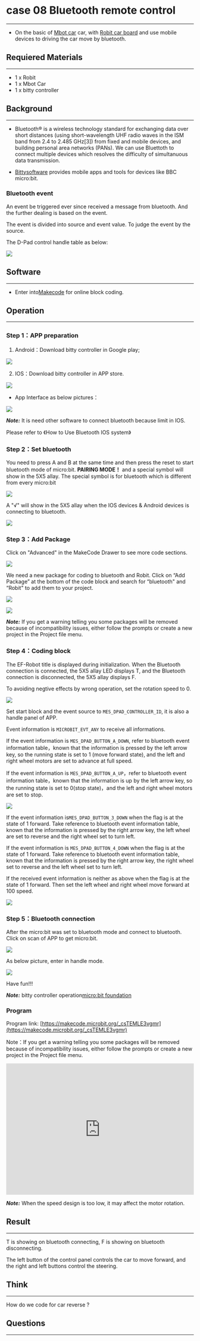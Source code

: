 # case 08 Bluetooth remote control 
---
- On the basic of <u>Mbot car</u> car, with <u>Robit car board</u> and use mobile devices to driving the car move by bluetooth.

## Requiered Materials
---

- 1 x Robit
- 1 x Mbot Car 
- 1 x bitty controller

## Background
---
- Bluetooth® is a wireless technology standard for exchanging data over short distances (using short-wavelength UHF radio waves in the ISM band from 2.4 to 2.485 GHz[3]) from fixed and mobile devices, and building personal area networks (PANs). We can use Bluettoth to connect multiple devices which resolves the difficulty of simultanuous data transmission.

- [Bittysoftware](http://www.bittysoftware.com/index.html) provides mobile apps and tools for devices like BBC micro:bit.

### Bluetooth event

An event be triggered ever since received a message from bluetooth. And the further dealing is based on the event.

The event is divided into source and event value. To judge the event by the source.

The D-Pad control handle table as below:

![](./images/hrxqpWo.jpg)

## Software
---
- Enter into[Makecode](https://makecode.microbit.org/#) for online block coding.

## Operation
---
### Step 1：APP preparation

1. Android：Download bitty controller in Google play;

![](./images/G5QfQbn.jpg)

2. IOS：Download bitty controller in APP store.

![](./images/TMzv3zK.png)

-  App Interface as below pictures：

![](./images/ZvHqv7T.png)


***Note:*** It is need other software to connect bluetooth because limit in IOS.

Please refer to 《How to Use Bluetooth IOS system》

### Step 2：Set bluetooth

You need to press A and B at the same time and then press the reset to start bluetooth mode of micro:bit. **PAIRING MODE！** and a special symbol will show in the 5X5 allay. The special symbol is for bluetooth which is different from every micro:bit

![](./images/ceES90z.jpg)

A "√" will show in the 5X5 allay when the IOS devices & Android devices is connecting to bluetooth.

![](./images/5luUYc7.jpg)

### Step 3：Add Package

Click on "Advanced" in the MakeCode Drawer to see more code sections.

![](./images/LjMR5IU.png)

We need a new package for coding to bluetooth and Robit. Click on “Add Package” at the bottom of the code block and search for “bluetooth" and “Robit" to add them to your project.

![](./images/ZNxv964.png)

![](./images/1lMfnn4.png)

***Note:*** If you get a warning telling you some packages will be removed because of incompatibility issues, either follow the prompts or create a new project in the Project file menu.

### Step 4：Coding block

The EF-Robot title is displayed during initialization. When the Bluetooth connection is connected, the 5X5 allay LED displays T, and the Bluetooth connection is disconnected, the 5X5 allay displays F.

To avoiding negtive effects by wrong operation, set the rotation speed to 0.

![](./images/ptJPPo7.png)

Set start block and the event source to `MES_DPAD_CONTROLLER_ID`, it is also a handle panel of APP.

Event information is `MICROBIT_EVT_ANY` to receive all informations.

If the event information is `MES_DPAD_BUTTON_A_DOWN`, refer to bluetooth event information table，known that the information is pressed by the left arrow key, so the running state is set to 1 (move forward state), and the left and right wheel motors are set to advance at full speed.

If the event information is `MES_DPAD_BUTTON_A_UP`，refer to bluetooth event information table，known that the information is up by the left arrow key, so the running state is set to 0(stop state)，and the left and right wheel motors are set to stop.

![](./images/u5xSL6S.png)

If the event information is`MES_DPAD_BUTTON_3_DOWN` when the flag is at the state of 1 forward. Take reference to bluetooth event information table, known that the information is pressed by the right arrow key, the left wheel are set to reverse and the right wheel set to turn left.

If the event information is `MES_DPAD_BUTTON_4_DOWN` when the flag is at the state of 1 forward. Take reference to bluetooth event information table, known that the information is pressed by the right arrow key, the right wheel set to reverse and the left wheel set to turn left.

If the received event information is neither as above when the flag is at the state of 1 forward. Then set the left wheel and right wheel move forward at 100 speed.

![](./images/wBJglqA.png)

### Step 5：Bluetooth connection

After the micro:bit was set to bluetooth mode and connect to bluetooth. Click on scan of APP to get micro:bit.

![](./images/rLS50GM.png)

As below picture, enter in handle mode.

![](./images/gHhTTr9.png)

Have fun!!!

***Note:*** bitty controller operation[micro:bit foundation](http://www.bittysoftware.com/apps/bitty_controller.html)

### Program

Program link: [https://makecode.microbit.org/_csTEMLE3vgmr](https://makecode.microbit.org/_csTEMLE3vgmr)

Note：If you get a warning telling you some packages will be removed because of incompatibility issues, either follow the prompts or create a new project in the Project file menu.

<div style="position:relative;height:0;padding-bottom:70%;overflow:hidden;"><iframe style="position:absolute;top:0;left:0;width:100%;height:100%;" src="https://makecode.microbit.org/#pub:_csTEMLE3vgmr" frameborder="0" sandbox="allow-popups allow-forms allow-scripts allow-same-origin"></iframe></div>  

***Note:*** When the speed design is too low, it may affect the motor rotation.

## Result
---
T is showing on bluetooth connecting, F is showing on bluetooth disconnecting.

The left button of the control panel controls the car to move forward, and the right and left buttons control the steering.

## Think 
---
How do we code for car reverse ?

## Questions
---




